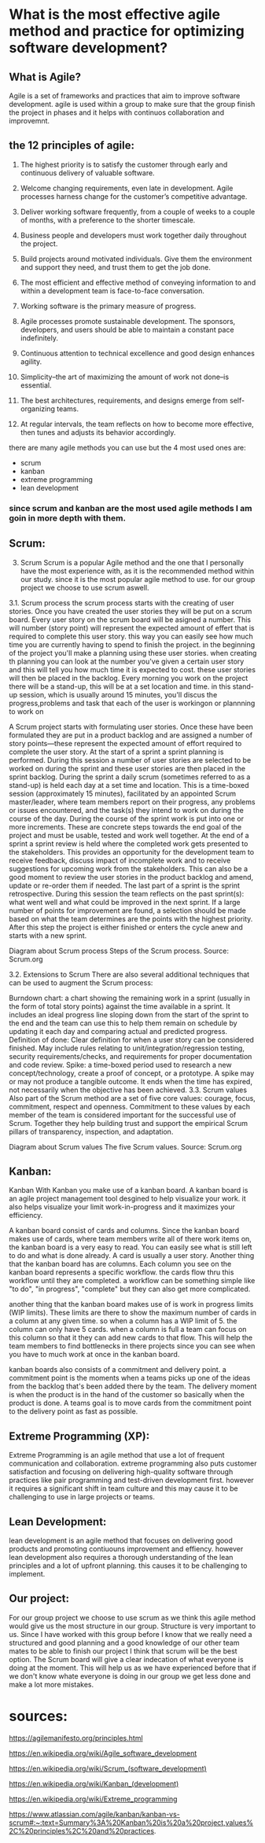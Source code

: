 # What is the most effective agile method and practice for optimizing software development?


## What is Agile?
Agile is a set of frameworks and practices that aim to improve software development. agile is used within a group to make sure that the group finish the project in phases and it helps with continuos collaboration and improvemnt.

## the 12 principles of agile:

1. The highest priority is to satisfy the customer through early and continuous delivery of valuable software.

2. Welcome changing requirements, even late in development. Agile processes harness change for the customer’s competitive advantage.

3. Deliver working software frequently, from a couple of weeks to a couple of months, with a preference to the shorter timescale.

4. Business people and developers must work together daily throughout the project.

5. Build projects around motivated individuals. Give them the environment and support they need, and trust them to get the job done.

6. The most efficient and effective method of conveying information to and within a development team is face-to-face conversation.

7. Working software is the primary measure of progress.

8. Agile processes promote sustainable development. The sponsors, developers, and users should be able to maintain a constant pace indefinitely.

9. Continuous attention to technical excellence and good design enhances agility.

10. Simplicity–the art of maximizing the amount of work not done–is essential.

11. The best architectures, requirements, and designs emerge from self-organizing teams.

12. At regular intervals, the team reflects on how to become more effective, then tunes and adjusts its behavior accordingly.

there are many agile methods you can use but the 4 most used ones are:
- scrum
- kanban
- extreme programming
- lean development

### since scrum and kanban are the most used agile methods I am goin in more depth with them.

## Scrum:
3. Scrum
Scrum is a popular Agile method and the one that I personally have the most experience with, as it is the recommended method within our study. since it is the most popular agile method to use. for our group project we choose to use scrum aswell.

3.1. Scrum process
the scrum process starts with the creating of user stories. Once you have created the user stories they will be put on a scrum board. Every user story on the scrum board will be asigned a number. This will number (story point) will represent the expected amount of effert that is required to complete this user story. this way you can easily see how much time you are currently having to spend to finish the project. in the beginning of the project you'll make a planning using these user stories. when creating th planning you can look at the number you've given a certain user story and this will tell you how much time it is expected to cost. these user stories will then be placed in the backlog. Every morning you work on the project there will be a stand-up, this will be at a set location and time. in this stand-up session, which is usually around 15 minutes, you'll discus the progress,problems and task that each of the user is workingon or plannning to work on

A Scrum project starts with formulating user stories. Once these have been formulated they are put in a product backlog and are assigned a number of story points—these represent the expected amount of effort required to complete the user story. At the start of a sprint a sprint planning is performed. During this session a number of user stories are selected to be worked on during the sprint and these user stories are then placed in the sprint backlog. During the sprint a daily scrum (sometimes referred to as a stand-up) is held each day at a set time and location. This is a time-boxed session (approximately 15 minutes), facilitated by an appointed Scrum master/leader, where team members report on their progress, any problems or issues encountered, and the task(s) they intend to work on during the course of the day. During the course of the sprint work is put into one or more increments. These are concrete steps towards the end goal of the project and must be usable, tested and work well together. At the end of a sprint a sprint review is held where the completed work gets presented to the stakeholders. This provides an opportunity for the development team to receive feedback, discuss impact of incomplete work and to receive suggestions for upcoming work from the stakeholders. This can also be a good moment to review the user stories in the product backlog and amend, update or re-order them if needed. The last part of a sprint is the sprint retrospective. During this session the team reflects on the past sprint(s): what went well and what could be improved in the next sprint. If a large number of points for improvement are found, a selection should be made based on what the team determines are the points with the highest priority. After this step the project is either finished or enters the cycle anew and starts with a new sprint.

Diagram about Scrum process
Steps of the Scrum process. Source: Scrum.org

3.2. Extensions to Scrum
There are also several additional techniques that can be used to augment the Scrum process:

Burndown chart: a chart showing the remaining work in a sprint (usually in the form of total story points) against the time available in a sprint. It includes an ideal progress line sloping down from the start of the sprint to the end and the team can use this to help them remain on schedule by updating it each day and comparing actual and predicted progress.
Definition of done: Clear definition for when a user story can be considered finished. May include rules relating to unit/integration/regression testing, security requirements/checks, and requirements for proper documentation and code review.
Spike: a time-boxed period used to research a new concept/technology, create a proof of concept, or a prototype. A spike may or may not produce a tangible outcome. It ends when the time has expired, not necessarily when the objective has been achieved.
3.3. Scrum values
Also part of the Scrum method are a set of five core values: courage, focus, commitment, respect and openness. Commitment to these values by each member of the team is considered important for the successful use of Scrum. Together they help building trust and support the empirical Scrum pillars of transparency, inspection, and adaptation.

Diagram about Scrum values
The five Scrum values. Source: Scrum.org

## Kanban:
Kanban 
With Kanban you make use of a kanban board. A kanban board is an agile project management tool desgined to help visualize your work. it also helps visualize your limit work-in-progress and it maximizes your efficiency. 


A kanban board consist of cards and columns. Since the kanban board makes use of cards, where team members write all of there work items on, the kanban board is a very easy to read. You can easily see what is still left to do and what is done already. A card is usually a user story. Another thing that the kanban board has are columns. Each column you see on the kanban board represents a specific workflow. the cards flow thru this workflow until they are completed. a workflow can be something simple like "to do", "in progress", "complete" but they can also get more complicated. 

another thing that the kanban board makes use of is work in progress limits (WIP limits). These limits are there to show the maximum number of cards in a column at any given time. so when a column has a WIP limit of 5. the column can only have 5 cards. when a column is full a team can focus on this column so that it they can add new cards to that flow. This will help the team members to find bottlenecks in there projects since you can see when you have to much work at once in the kanban board.

kanban boards also consists of a commitment and delivery point. a commitment point is the  moments when a teams picks up one of the ideas from the backlog that's been added there by the team. The delivery moment is when the product is in the hand of the customer so basically when the product is done. A teams goal is to move cards from the commitment point to the delivery point as fast as possible. 


## Extreme Programming (XP):
Extreme Programming is an agile method that use a lot of frequent communication and collaboration. extreme programming also puts customer satisfaction and focusing on delivering high-quality software through practices like pair programming and test-driven development first. however it requires a significant shift in team culture and this may cause it to be challenging to use in large projects or teams.

## Lean Development:
lean development is an agile method that focuses on delivering good products and promoting contiuouns improvement and effiency. however lean development also requires a thorough understanding of the lean principles and a lot of upfront planning. this causes it to be challenging to implement.

## Our project:
For our group project we choose to use scrum as we think this agile method would give us the most structure in our group. Structure is very important to us. Since I have worked with this group before I know that we really need a structured and good planning and a good knowledge of our other team mates to be able to finish our project I think that scrum will be the best option. The Scrum board will give a clear indecation of what everyone is doing at the moment. This will help us as we have experienced before that if we don't know whate everyone is doing in our group we get less done and make a lot more mistakes.


# sources:
https://agilemanifesto.org/principles.html 

https://en.wikipedia.org/wiki/Agile_software_development

https://en.wikipedia.org/wiki/Scrum_(software_development)

https://en.wikipedia.org/wiki/Kanban_(development)

https://en.wikipedia.org/wiki/Extreme_programming

https://www.atlassian.com/agile/kanban/kanban-vs-scrum#:~:text=Summary%3A%20Kanban%20is%20a%20project,values%2C%20principles%2C%20and%20practices.
